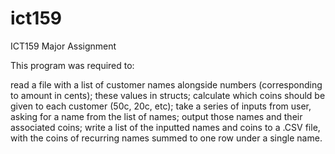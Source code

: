 # ict159
ICT159 Major Assignment


This program was required to:

read a file with a list of customer names alongside numbers (corresponding to amount in cents); 
these values in structs; 
calculate which coins should be given to each customer (50c, 20c, etc); 
take a series of inputs from user, asking for a name from the list of names; 
output those names and their associated coins; 
write a list of the inputted names and coins to a .CSV file, with the coins of recurring names summed to one row under a single name.
